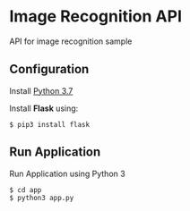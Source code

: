 # Image Recognition API

API for image recognition sample

## Configuration

Install [Python 3.7](https://www.python.org/downloads/)

Install **Flask** using:

```shell
$ pip3 install flask
```

## Run Application

Run Application using Python 3

```shell
$ cd app
$ python3 app.py
```
